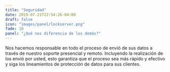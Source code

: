 ```yaml
---
title: "Seguridad"
date: 2019-07-21T22:54:26-04:00
draft: false
icon: "images/panel/lockserver.png"
fade: 10
panel: "¿Qué nos diferencia de los demás?"
---
```

Nos hacemos responsable en todo el proceso de envió de sus datos a través de nuestro soporte presencial y remoto. Incluyendo la realización de los envió por usted, esto garantiza que el proceso sea más rápido y efectivo y siga los lineamientos de protección de datos para sus clientes.